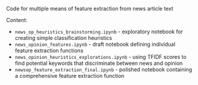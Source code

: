 Code for multiple means of feature extraction from news article text

Content:
* `news_op_heuristics_brainstorming.ipynb` - exploratory notebook for creating simple classification heuristics
* `news_opinion_features.ipynb` - draft notebook defining individual feature extraction functions
* `news_opinion_heuristics_explorations.ipynb` - using TFIDF scores to find potential keywords that discriminate between news and opinion
* `newsop_feature_extraction_final.ipynb` - polished notebook containing a comprehensive feature extraction function
